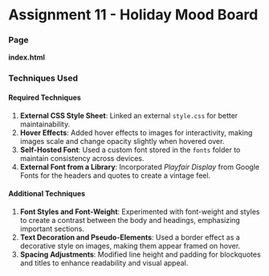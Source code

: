 # Assignment 11 - Holiday Mood Board

### Page
**index.html**

### Techniques Used

#### Required Techniques
1. **External CSS Style Sheet**: Linked an external `style.css` for better maintainability.
2. **Hover Effects**: Added hover effects to images for interactivity, making images scale and change opacity slightly when hovered over.
3. **Self-Hosted Font**: Used a custom font stored in the `fonts` folder to maintain consistency across devices.
4. **External Font from a Library**: Incorporated *Playfair Display* from Google Fonts for the headers and quotes to create a vintage feel.

#### Additional Techniques
1. **Font Styles and Font-Weight**: Experimented with font-weight and styles to create a contrast between the body and headings, emphasizing important sections.
2. **Text Decoration and Pseudo-Elements**: Used a border effect as a decorative style on images, making them appear framed on hover.
3. **Spacing Adjustments**: Modified line height and padding for blockquotes and titles to enhance readability and visual appeal.
